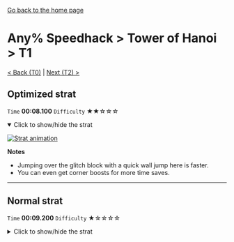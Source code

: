 [Go back to the home page](https://github.com/Doublevil/scbspeedrun)

# Any% Speedhack > Tower of Hanoi > T1

[< Back (T0)](https://github.com/Doublevil/scbspeedrun/blob/main/levels/any_sh/T/T0.md) | [Next (T2) >](https://github.com/Doublevil/scbspeedrun/blob/main/levels/any_sh/T/T2.md)

## Optimized strat

`Time` **00:08.100** `Difficulty` ★★☆☆☆
<details open>
  <summary>Click to show/hide the strat</summary>

  [![Strat animation](https://github.com/Doublevil/scbspeedrun/blob/main/media/levels/T/T1_OptimizedStrat.webp)](https://github.com/Doublevil/scbspeedrun/blob/main/media/levels/T/T1_OptimizedStrat.mp4?raw=true)

  **Notes**
  - Jumping over the glitch block with a quick wall jump here is faster.
  - You can even get corner boosts for more time saves.
</details>

---
## Normal strat

`Time` **00:09.200** `Difficulty` ★☆☆☆☆
<details>
  <summary>Click to show/hide the strat</summary>

  [![Strat animation](https://github.com/Doublevil/scbspeedrun/blob/main/media/levels/T/T1_Strat.webp)](https://github.com/Doublevil/scbspeedrun/blob/main/media/levels/T/T1_Strat.mp4?raw=true)
</details>
